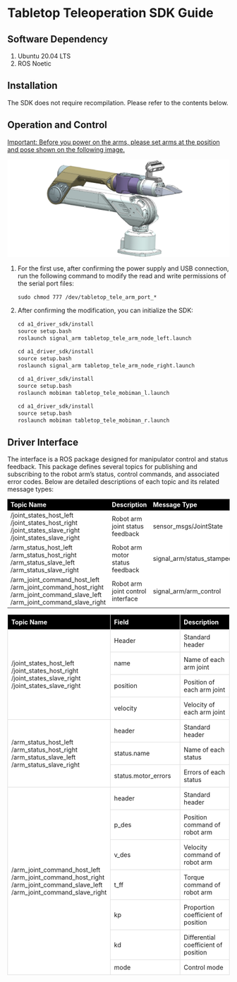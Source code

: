 # Tabletop Teleoperation SDK Guide

## Software Dependency

1. Ubuntu 20.04 LTS
2. ROS Noetic

## Installation

The SDK does not require recompilation. Please refer to the contents below.

## Operation and Control

<u>Important: Before you power on the arms, please set arms at the position and pose shown on the following image.</u>

![TT_SDK_pose](image/arm.png)

1. For the first use, after confirming the power supply and USB connection, run the following command to modify the read and write permissions of the serial port files:

    ```
    sudo chmod 777 /dev/tabletop_tele_arm_port_*
    ```

2. After confirming the modification, you can initialize the SDK:

    ```
    cd a1_driver_sdk/install
    source setup.bash
    roslaunch signal_arm tabletop_tele_arm_node_left.launch
    ```

    ```
    cd a1_driver_sdk/install
    source setup.bash
    roslaunch signal_arm tabletop_tele_arm_node_right.launch
    ```

    ```
    cd a1_driver_sdk/install
    source setup.bash
    roslaunch mobiman tabletop_tele_mobiman_l.launch
    ```
    
    ```
    cd a1_driver_sdk/install
    source setup.bash
    roslaunch mobiman tabletop_tele_mobiman_r.launch
    ```

## Driver Interface

The interface is a ROS package designed for manipulator control and status feedback. This package defines several topics for publishing and subscribing to the robot arm’s status, control commands, and associated error codes. Below are detailed descriptions of each topic and its related message types:

   <table style="width: 100%;border-collapse: collapse;">
       <thead>
           <tr style="background-color: black; color: white;text-align: left;">
               <th>Topic Name </th>
               <th>Description </th>
   	    <th>Message Type</th>
           </tr>
       </thead>
       <tbody>
           <tr style="background-color: white;text-align: left;">
               <td>/joint_states_host_left<br> /joint_states_host_right<br> /joint_states_slave_right<br> /joint_states_slave_right</td>
               <td>Robot arm joint status feedback</td>
   			<td>sensor_msgs/JointState</td>
           </tr>
           <tr style="background-color: white;text-align: left;">
               <td>/arm_status_host_left<br>/arm_status_host_right<br>/arm_status_slave_left<br>/arm_status_slave_right</td>
               <td>Robot arm motor status feedback</td>
   			<td>signal_arm/status_stamped</td>
           </tr>
           <tr style="background-color: white;text-align: left;">
               <td>/arm_joint_command_host_left<br>/arm_joint_command_host_right<br>/arm_joint_command_slave_left<br>/arm_joint_command_slave_right</td>
               <td>Robot arm joint control interface</td>
   			<td>signal_arm/arm_control</td>
           </tr>
       </tbody>
   </table>


<table style="width: 100%; border-collapse: collapse;">
    <thead>
        <tr style="background-color: black; color: white; text-align: left;">
            <th style="width: 200px; vertical-align: middle; padding: 8px; border: 1px solid #ddd;">Topic Name</th>
            <th style="width: 300px; vertical-align: middle; padding: 8px; border: 1px solid #ddd;">Field</th>
            <th style="width: 300px; vertical-align: middle; padding: 8px; border: 1px solid #ddd;">Description</th>
        </tr>
    </thead>
    <tbody>
        <tr style="background-color: white;">
            <td style="vertical-align: middle; padding: 8px; border: 1px solid #ddd;" rowspan="4">/joint_states_host_left<br> /joint_states_host_right<br> /joint_states_slave_right<br> /joint_states_slave_right</td>
            <td style="vertical-align: middle; padding: 8px; border: 1px solid #ddd;">Header</td>
            <td style="vertical-align: middle; padding: 8px; border: 1px solid #ddd;">Standard header</td>
        </tr>
        <tr style="background-color: white;">
            <td style="vertical-align: middle; padding: 8px; border: 1px solid #ddd;">name</td>
            <td style="vertical-align: middle; padding: 8px; border: 1px solid #ddd;">Name of each arm joint</td>
        </tr>
        <tr style="background-color: white;">
            <td style="vertical-align: middle; padding: 8px; border: 1px solid #ddd;">position</td>
            <td style="vertical-align: middle; padding: 8px; border: 1px solid #ddd;">Position of each arm joint</td>
        </tr>
        <tr style="background-color: white;">
            <td style="vertical-align: middle; padding: 8px; border: 1px solid #ddd;">velocity</td>
            <td style="vertical-align: middle; padding: 8px; border: 1px solid #ddd;">Velocity of each arm joint</td>
        </tr>
        <tr style="background-color: white;">
            <td style="vertical-align: middle; padding: 8px; border: 1px solid #ddd;" rowspan="3">/arm_status_host_left<br>/arm_status_host_right<br>/arm_status_slave_left<br>/arm_status_slave_right</td>
            <td style="vertical-align: middle; padding: 8px; border: 1px solid #ddd;">header</td>
            <td style="vertical-align: middle; padding: 8px; border: 1px solid #ddd;">Standard header</td>
        </tr>
        <tr style="background-color: white;">
            <td style="vertical-align: middle; padding: 8px; border: 1px solid #ddd;">status.name</td>
            <td style="vertical-align: middle; padding: 8px; border: 1px solid #ddd;">Name of each status</td>
        </tr>
        <tr style="background-color: white;">
            <td style="vertical-align: middle; padding: 8px; border: 1px solid #ddd;">status.motor_errors</td>
            <td style="vertical-align: middle; padding: 8px; border: 1px solid #ddd;">Errors of each status</td>
        </tr>
        <tr style="background-color: white;">
            <td style="vertical-align: middle; padding: 8px; border: 1px solid #ddd;" rowspan="7">/arm_joint_command_host_left<br>/arm_joint_command_host_right<br>/arm_joint_command_slave_left<br>/arm_joint_command_slave_right</td>
            <td style="vertical-align: middle; padding: 8px; border: 1px solid #ddd;">header</td>
            <td style="vertical-align: middle; padding: 8px; border: 1px solid #ddd;">Standard header</td>
        </tr>
        <tr style="background-color: white;">
            <td style="vertical-align: middle; padding: 8px; border: 1px solid #ddd;">p_des</td>
            <td style="vertical-align: middle; padding: 8px; border: 1px solid #ddd;">Position command of robot arm</td>
        </tr>
        <tr style="background-color: white;">
            <td style="vertical-align: middle; padding: 8px; border: 1px solid #ddd;">v_des</td>
            <td style="vertical-align: middle; padding: 8px; border: 1px solid #ddd;">Velocity command of robot arm</td>
        </tr>
        <tr style="background-color: white;">
            <td style="vertical-align: middle; padding: 8px; border: 1px solid #ddd;">t_ff</td>
            <td style="vertical-align: middle; padding: 8px; border: 1px solid #ddd;">Torque command of robot arm</td>
        </tr>
        <tr style="background-color: white;">
            <td style="vertical-align: middle; padding: 8px; border: 1px solid #ddd;">kp</td>
            <td style="vertical-align: middle; padding: 8px; border: 1px solid #ddd;">Proportion coefficient of position</td>
        </tr>
        <tr style="background-color: white;">
            <td style="vertical-align: middle; padding: 8px; border: 1px solid #ddd;">kd</td>
            <td style="vertical-align: middle; padding: 8px; border: 1px solid #ddd;">Differential coefficient of position</td>
        </tr>
        <tr style="background-color: white;">
            <td style="vertical-align: middle; padding: 8px; border: 1px solid #ddd;">mode</td>
            <td style="vertical-align: middle; padding: 8px; border: 1px solid #ddd;">Control mode</td>
        </tr>
    </tbody>
</table>






